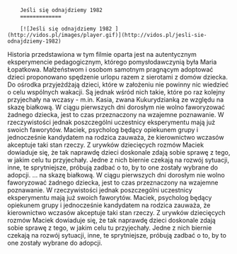 
        Jeśli się odnajdziemy 1982 
        =============
        
        [![Jeśli się odnajdziemy 1982 ](http://vidos.pl/images/player.gif)](http://vidos.pl/jesli-sie-odnajdziemy-1982)
        
        
 Historia przedstawiona w tym filmie oparta jest na autentycznym eksperymencie pedagogicznym, którego pomysłodawczynią była Maria Łopatkowa. Małżeństwom i osobom samotnym pragnącym adoptować dzieci proponowano spędzenie urlopu razem z sierotami z domów dziecka. Do ośrodka przyjeżdżają dzieci, które w założeniu nie powinny nic wiedzieć o celu wspólnych wakacji. Są jednak wśród nich takie, które po raz kolejny przyjechały na wczasy - m.in. Kasia, zwana Kukurydzianką ze względu na skazę białkową. W ciągu pierwszych dni dorosłym nie wolno faworyzować żadnego dziecka, jest to czas przeznaczony na wzajemne poznawanie. W rzeczywistości jednak poszczególni uczestnicy eksperymentu mają już swoich faworytów. Maciek, psycholog będący opiekunem grupy i jednocześnie kandydatem na rodzica zauważa, że kierownictwo wczasów akceptuje taki stan rzeczy. Z urywków dziecięcych rozmów Maciek dowiaduje się, że tak naprawdę dzieci doskonale zdają sobie sprawę z tego, w jakim celu tu przyjechały. Jedne z nich biernie czekają na rozwój sytuacji, inne, te sprytniejsze, próbują zadbać o to, by to one zostały wybrane do adopcji.   ... na skazę białkową. W ciągu pierwszych dni dorosłym nie wolno faworyzować żadnego dziecka, jest to czas przeznaczony na wzajemne poznawanie. W rzeczywistości jednak poszczególni uczestnicy eksperymentu mają już swoich faworytów. Maciek, psycholog będący opiekunem grupy i jednocześnie kandydatem na rodzica zauważa, że kierownictwo wczasów akceptuje taki stan rzeczy. Z urywków dziecięcych rozmów Maciek dowiaduje się, że tak naprawdę dzieci doskonale zdają sobie sprawę z tego, w jakim celu tu przyjechały. Jedne z nich biernie czekają na rozwój sytuacji, inne, te sprytniejsze, próbują zadbać o to, by to one zostały wybrane do adopcji.
    